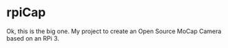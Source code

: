 # rpiCap
Ok, this is the big one.  My project to create an Open Source MoCap Camera based on an RPi 3.
